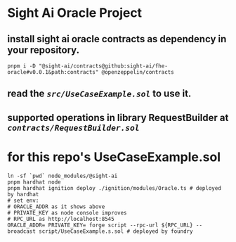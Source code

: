 # Sight Ai Oracle Project

## install sight ai oracle contracts as dependency in your repository.

```shell
pnpm i -D "@sight-ai/contracts@github:sight-ai/fhe-oracle#v0.0.1&path:contracts" @openzeppelin/contracts
```

## read the _`src/UseCaseExample.sol`_ to use it.

## supported operations in library RequestBuilder at _`contracts/RequestBuilder.sol`_

# for this repo's UseCaseExample.sol

```shell
ln -sf `pwd` node_modules/@sight-ai
pnpm hardhat node
pnpm hardhat ignition deploy ./ignition/modules/Oracle.ts # deployed by hardhat
# set env:
# ORACLE_ADDR as it shows above
# PRIVATE_KEY as node console improves
# RPC_URL as http://localhost:8545
ORACLE_ADDR= PRIVATE_KEY= forge script --rpc-url ${RPC_URL} --broadcast script/UseCaseExample.s.sol # deployed by foundry
```
